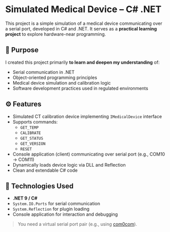 # Simulated Medical Device – C# .NET

This project is a simple simulation of a medical device communicating over a serial port, developed in C# and .NET. It serves as a **practical learning project** to explore hardware-near programming.

## 🧠 Purpose

I created this project primarily **to learn and deepen my understanding** of:

- Serial communication in .NET
- Object-oriented programming principles
- Medical device simulation and calibration logic
- Software development practices used in regulated environments

## ⚙️ Features

- Simulated CT calibration device implementing `IMedicalDevice` interface
- Supports commands:
  - `GET_TEMP`
  - `CALIBRATE`
  - `GET_STATUS`
  - `GET_VERSION`
  - `RESET`
- Console application (client) communicating over serial port (e.g., COM10 → COM11)
- Dynamically loads device logic via DLL and Reflection
- Clean and extendable C# code

## 🔧 Technologies Used

- **.NET 9 / C#**
- `System.IO.Ports` for serial communication
- `System.Reflection` for plugin loading
- Console application for interaction and debugging

> You need a virtual serial port pair (e.g., using [com0com](https://sourceforge.net/projects/com0com/)).


   
